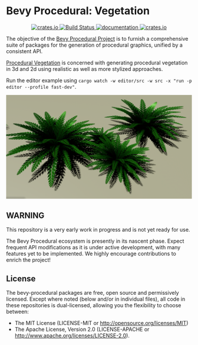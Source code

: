# Bevy Procedural: Vegetation

<p align="center">
  <a href="https://crates.io/crates/bevy_procedural_vegetation">
      <img src="https://img.shields.io/crates/v/bevy_procedural_vegetation.svg" alt="crates.io">
  </a>
  <a href="https://github.com/bevy-procedural/vegetation/actions">
      <img src="https://github.com/bevy-procedural/vegetation/actions/workflows/rust.yml/badge.svg" alt="Build Status">
  </a>
  <a href="https://docs.rs/bevy_procedural_vegetation">
      <img src="https://docs.rs/bevy_procedural_vegetation/badge.svg" alt="documentation">
  </a>
   <a href="https://bevyengine.org/learn/book/plugin-development/#main-branch-tracking">
      <img src="https://img.shields.io/badge/Bevy%20tracking-1.3-lightblue" alt="crates.io">
  </a>
</p>

The objective of the [Bevy Procedural Project](https://bevy-procedural.org) is to furnish a comprehensive suite of packages for the generation of procedural graphics, unified by a consistent API.

[Procedural Vegetation](https://bevy-procedural.org/begetation) is concerned with generating procedural vegetation in 3d and 2d using realistic as well as more stylized approaches.

Run the editor example using `cargo watch -w editor/src -w src -x "run -p editor --profile fast-dev"`.

![Exemplary Fern](./assets/ferns.png)

## WARNING

This repository is a very early work in progress and is not yet ready for use.

The Bevy Procedural ecosystem is presently in its nascent phase. Expect frequent API modifications as it is under active development, with many features yet to be implemented. We highly encourage contributions to enrich the project!

## License

The bevy-procedural packages are free, open source and permissively licensed. Except where noted (below and/or in individual files), all code in these repositories is dual-licensed, allowing you the flexibility to choose between:

 - The MIT License (LICENSE-MIT or http://opensource.org/licenses/MIT)
 - The Apache License, Version 2.0 (LICENSE-APACHE or http://www.apache.org/licenses/LICENSE-2.0).